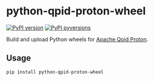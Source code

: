 # python-qpid-proton-wheel

[![PyPI version](https://img.shields.io/pypi/v/python-qpid-proton-wheel.svg)](https://pypi.python.org/pypi/python-qpid-proton-wheel/)
[![PyPI pyversions](https://img.shields.io/pypi/pyversions/python-qpid-proton-wheel.svg)](https://pypi.python.org/pypi/python-qpid-proton-wheel/)

Build and upload Python wheels for [Apache Qpid Proton](https://qpid.apache.org/proton/).

## Usage

```bash
pip install python-qpid-proton-wheel
```
